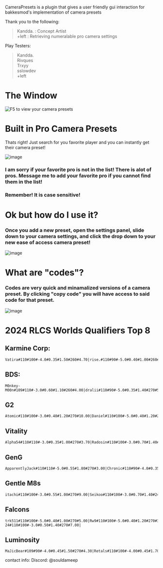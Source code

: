 CameraPresets is a plugin that gives a user friendly gui interaction for bakkesmod's implementation of camera presets

Thank you to the following:
> Kandda. : Concept Artist <br>
> +left : Retrieving numeralable pro camera settings <br>

Play Testers: <br>
> Kandda. <br>
> Rivques <br>
> Trxyy <br>
> sslowdev <br>
> +left <br>




# The Window
![F5 to view your camera presets](https://github.com/SoulDaMeep/CameraPresets/assets/80908765/64280f1d-83e9-44e7-8894-244e2b42a321)

# Built in Pro Camera Presets
Thats right! Just search for you favorite player and you can instantly get their camera preset!

![image](https://github.com/SoulDaMeep/CameraPresets/assets/80908765/bcd5bf77-369f-43ff-9905-10d251ed738d)

### I am sorry if your favorite pro is not in the list! There is alot of pros. Message me to add your favorite pro if you cannot find them in the list!
### Remember! It is case sensitive!

# Ok but how do I use it?
### Once you add a new preset, open the settings panel, slide down to your camera settings, and click the drop down to your new ease of access camera preset!
![image](https://github.com/SoulDaMeep/CameraPresets/assets/80908765/971fa9c1-ce73-4d2f-b553-ae7c127a7d06)


# What are "codes"?
### Codes are very quick and minamalized versions of a camera preset. By clicking "copy code" you will have access to said code for that preset.
![image](https://github.com/SoulDaMeep/CameraPresets/assets/80908765/4e53a29f-ae28-4c81-a7cc-f3a3f374e565)

# 2024 RLCS Worlds Qualifiers Top 8

## Karmine Corp:
```
Vatira#110#100#-4.0#0.35#1.50#260#4.70|rise.#110#90#-5.0#0.40#1.00#260#6.50|Atow.#110#100#-3.0#0.40#1.30#270#4.20|Ferra#110#100#-4.0#0.65#1.00#270#6.00|Jordi#110#110#-3.0#0.45#1.30#270#2.50|
```
## BDS:
```
M0nkey-M00n#109#110#-3.0#0.60#1.10#260#4.00|dralii#110#90#-5.0#0.35#1.40#270#5.0|ExoTiiK#110#110#-3.0#0.50#1.00#270#4.00|Express#110#100#-4.0#0.50#1.30#260#4.00|Kassio#110#110#-3.0#0.60#1.40#260#4.50|
```
## G2
```
Atomic#110#100#-3.0#0.40#1.20#270#10.00|Daniel#110#100#-5.0#0.40#1.20#270#4.70|BeastMode#110#90#-4.0#0.45#1.20#270#7.00|Satthew#110#100#-5.0#0.45#1.10#260#4.00|
```
## Vitality
```
Alpha54#110#110#-3.0#0.35#1.00#270#3.70|Radosin#110#100#-3.0#0.70#1.40#240#4.20|zen#110#100#-3.0#0.35#1.00#270#4.00|Fairy_Peak#110#100#-3.0#0.35#1.40#270#4.70|
```
## GenG
```
ApparentlyJack#110#110#-5.0#0.55#1.80#270#3.00|Chronic#110#90#-4.0#0.35#1.30#270#5.00|Firstkiller#110#100#-3.0#0.40#1.20#270#6.90|Allushin#110#100#-5.0#0.45#1.00#270#5.00|
```
## Gentle M8s
```
itachi#110#100#-3.0#0.55#1.00#270#9.00|Seikoo#110#100#-3.0#0.70#1.40#240#4.20|juicy#109#90#-4.0#0.45#1.30#260#10.00|Eversax#110#100#-3.0#0.45#1.40#260#7.00|
```
## Falcons
```
trk511#110#100#-5.0#0.40#1.00#270#5.00|Rw9#110#100#-5.0#0.40#1.20#270#3.50|Kiileerrz#110#100#-5.0#0.40#1.50#270#10.00|D7oom-24#110#100#-3.0#0.50#1.40#270#7.00|
```
## Luminosity
```
MaJicBear#109#90#-4.0#0.45#1.50#270#4.30|Retals#110#100#-4.00#0.45#1.70#270#5.50|CHEESE.#110#100#-3.0#0.35#1.20#270#4.70|Thundah#110#100#-3.0#0.45#1.50#260#5.00|
```
contact info:
Discord: @souldameep
